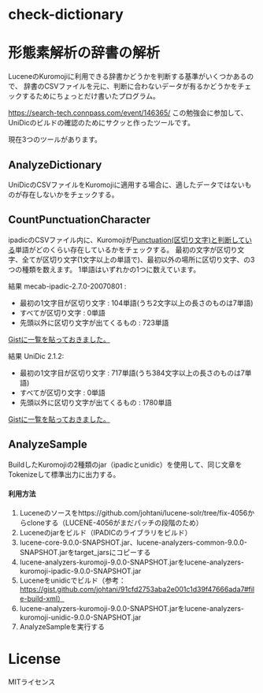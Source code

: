 # check-dictionary
# 形態素解析の辞書の解析

LuceneのKuromojiに利用できる辞書かどうかを判断する基準がいくつかあるので、
辞書のCSVファイルを元に、判断に合わないデータが有るかどうかをチェックするためにちょっとだけ書いたプログラム。

https://search-tech.connpass.com/event/146365/
この勉強会に参加して、UniDicのビルドの確認のためにサクッと作ったツールです。

現在3つのツールがあります。

## AnalyzeDictionary

UniDicのCSVファイルをKuromojiに適用する場合に、適したデータではないものが存在しないかをチェックする。

## CountPunctuationCharacter

ipadicのCSVファイル内に、Kuromojiが[Punctuation(区切り文字)と判断している](https://github.com/apache/lucene-solr/blob/master/lucene/analysis/kuromoji/src/java/org/apache/lucene/analysis/ja/JapaneseTokenizer.java#L1897)単語がどのくらい存在しているかをチェックする。
最初の文字が区切り文字、全てが区切り文字(1文字以上の単語で)、最初以外の場所に区切り文字、の3つの種類を数えます。
1単語はいずれかの1つに数えています。

結果 mecab-ipadic-2.7.0-20070801 : 

* 最初の1文字目が区切り文字 : 104単語(うち2文字以上の長さのものは7単語)
* すべてが区切り文字 : 0単語
* 先頭以外に区切り文字が出てくるもの : 723単語 

[Gistに一覧を貼っておきました。](https://gist.github.com/johtani/50aa2776a385c5c8dfa3a0d1e4e268cd)

結果 UniDic 2.1.2:

* 最初の1文字目が区切り文字 : 717単語(うち384文字以上の長さのものは7単語)
* すべてが区切り文字 : 0単語
* 先頭以外に区切り文字が出てくるもの : 1780単語 

[Gistに一覧を貼っておきました。](https://gist.github.com/johtani/3769639bc24ebeab17ddcb1be039ba94)

## AnalyzeSample

BuildしたKuromojiの2種類のjar（ipadicとunidic）を使用して、同じ文章をTokenizeして標準出力に出力する。

#### 利用方法

1. Luceneのソースをhttps://github.com/johtani/lucene-solr/tree/fix-4056からcloneする（LUCENE-4056がまだパッチの段階のため）
2. Luceneのjarをビルド（IPADICのライブラリをビルド）
3. lucene-core-9.0.0-SNAPSHOT.jar、lucene-analyzers-common-9.0.0-SNAPSHOT.jarをtarget_jarsにコピーする
4. lucene-analyzers-kuromoji-9.0.0-SNAPSHOT.jarをlucene-analyzers-kuromoji-ipadic-9.0.0-SNAPSHOT.jar
5. Luceneをunidicでビルド（参考：https://gist.github.com/johtani/91cfd2753aba2e001c1d39f47666ada7#file-build-xml）
6. lucene-analyzers-kuromoji-9.0.0-SNAPSHOT.jarをlucene-analyzers-kuromoji-unidic-9.0.0-SNAPSHOT.jar
7. AnalyzeSampleを実行する



# License

MITライセンス